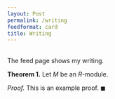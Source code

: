 ```yaml
---
layout: Post
permalink: /writing
feedformat: card
title: Writing
---
```

<br/>
The feed page shows my writing. 

**Theorem 1.** Let $M$ be an $R$-module.

*Proof.* This is an example proof. $\blacksquare$